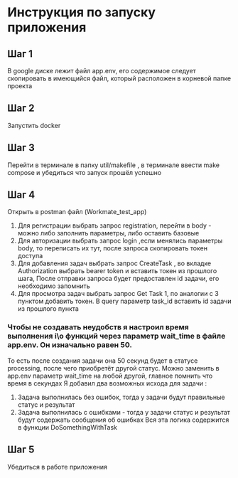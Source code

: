 # Инструкция по запуску приложения

## Шаг 1
В google диске лежит файл app.env, его содержимое следует скопировать в имеющийся файл,
который расположен в корневой папке проекта
## Шаг 2
Запустить docker 
## Шаг 3
Перейти в терминале в папку util/makefile , в терминале ввести make compose и 
убедиться что запуск прошёл успешно
## Шаг 4
Открыть  в postman файл (Workmate_test_app)

1) Для регистрации выбрать запрос registration, перейти в body - можно либо заполнить параметры, либо оставить базовые
2) Для авторизации выбрать запрос login ,если менялись параметры body, то переписать их тут,  после запроса скопировать токен доступа
3) Для добавления задач выбрать запрос CreateTask , во вкладке Authorization выбрать bearer token и вставить токен из прошлого шага,
После отправки запроса будет предоставлен id задачи, его необходимо запомнить
4) Для просмотра задач выбрать запрос Get Task 1, по аналогии с 3 пунктом добавить токен. В query параметр task_id вставить id задачи из прошлого пункта
### Чтобы не создавать неудобств я настроил время выполнения i\o функций через параметр wait_time в файле app.env. Он изначально равен 50. 
То есть после создания задачи она 50 секунд будет в статусе processing, после чего приобретёт другой статус. Можно заменить в app.env параметр wait_time на любой другой, главное помнить что время в секундах
Я добавил два возможных исхода для задачи :
1) Задача выполнилась без ошибок, тогда у задачи будут правильные статус и результат
2) Задача выполнилась с ошибками - тогда у задачи статус и результат будут содержать сообщения об ошибках
Вся эта логика содержится в функции DoSomethingWithTask 
## Шаг 5
Убедиться в работе приложения